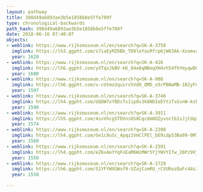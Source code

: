 ```yaml
---
layout: pathway
title: 398d49a6893ae3b5e1858b8e5ffe709f
type: chronological-backwards
path_hash: 398d49a6893ae3b5e1858b8e5ffe709f
date: 2018-06-16 07:40:07
objects:
- weblink: https://www.rijksmuseum.nl/en/search?q=SK-A-3758
  imglink: https://lh3.ggpht.com/s7iaEyMZ6Bk_TO9leYasRfrp6jW83Ak-XxomvoyeCM_xLV5e0gKm9E6hcZ2vLDE3zN0ji78Ep4kMq_0R5IroBigvG6k=s200
  year: 1620
- weblink: https://www.rijksmuseum.nl/en/search?q=SK-A-426
  imglink: https://lh6.ggpht.com/yXTqxJbBV-kK_04e8qNBeqXH4vh54fhYmyqwD0KtPDYwHE2VgGZx0UDUcNd6aHT3jW4x-_K_ZEVQV9glV0wZNX3oLg=s200
  year: 1600
- weblink: https://www.rijksmuseum.nl/en/search?q=SK-A-988
  imglink: https://lh6.ggpht.com/u-cUtmo2quirchVdO_QMD_o5rPBNwMB-1B2yFncdNztsOf_Q--lQzhCwJVckl0wV5oSHCZUG3Hjhb6LNg9S39YMaZIo=s200
  year: 1597
- weblink: https://www.rijksmuseum.nl/en/search?q=SK-A-3746
  imglink: https://lh4.ggpht.com/UQOW7xYBDcfx1ip0s3k8NbIeEYtzTxGvnW-ksN1P1TFfhOYdHlI28D_Jd0icxLCUyLzoPE-Nyw4XrISU9AKtQkiVXTo=s200
  year: 1590
- weblink: https://www.rijksmuseum.nl/en/search?q=SK-A-3911
  imglink: https://lh5.ggpht.com/4ssVhcgSTDVnsOS8Cqcdm0OZyvoctb1sJjCdqX3Kw3H7PHFff0zj1nUDl7ZpWR95HG8JiHK_agpbOMwHTnP0A3IIqA=s200
  year: 1574
- weblink: https://www.rijksmuseum.nl/en/search?q=SK-A-2398
  imglink: https://lh4.ggpht.com/Ge1c9uSc_4pqz1VmClPEl_bE9idp53Ba99-0M7pjEI7butA3T1hgoAMkaJIid0vwt6UyzqLHvOWejyYer11M7xANkgo=s200
  year: 1560
- weblink: https://www.rijksmuseum.nl/en/search?q=SK-A-2591
  imglink: https://lh4.ggpht.com/eZ6xAoYYqFoEaM6WiMWr5YjYWVYIfw_26Pz9Vjqvc12spardmtsNcp1cd0YwB4CapA2eG0MEwUl12Lpko4Rd5d4qDA8=s200
  year: 1550
- weblink: https://www.rijksmuseum.nl/en/search?q=SK-A-1728
  imglink: https://lh6.ggpht.com/51YFYWXGWsf9-UZajCzmRU_rCVURozQaFc44s3pgGC1A4Vv7I0NV-z5zUH7KeWqtktgNrH-ST9cTPDLOTZcBKx6Y3RQ=s200
  year: 1550

---
```

